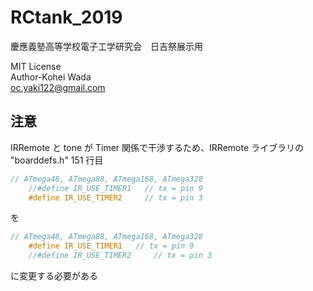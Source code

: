 # RCtank_2019

慶應義塾高等学校電子工学研究会　日吉祭展示用

MIT License  
Author-Kohei Wada  
oc.yaki122@gmail.com

## 注意

IRRemote と tone が Timer 関係で干渉するため、IRRemote ライブラリの "boarddefs.h" 151 行目

```c++:boarddefs.h
// ATmega48, ATmega88, ATmega168, ATmega328
	//#define IR_USE_TIMER1   // tx = pin 9
	#define IR_USE_TIMER2     // tx = pin 3
```

を

```c++:boarddefs.h
// ATmega48, ATmega88, ATmega168, ATmega328
	#define IR_USE_TIMER1   // tx = pin 9
	//#define IR_USE_TIMER2     // tx = pin 3
```

に変更する必要がある
